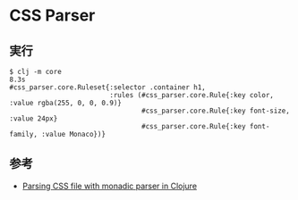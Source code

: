 # CSS Parser

## 実行

```
$ clj -m core                                                                                                                                                                                             8.3s
#css_parser.core.Ruleset{:selector .container h1,
                         :rules (#css_parser.core.Rule{:key color, :value rgba(255, 0, 0, 0.9)}
                                 #css_parser.core.Rule{:key font-size, :value 24px}
                                 #css_parser.core.Rule{:key font-family, :value Monaco})}
```

## 参考

* [Parsing CSS file with monadic parser in Clojure](https://gist.github.com/kachayev/b5887f66e2985a21a466)
